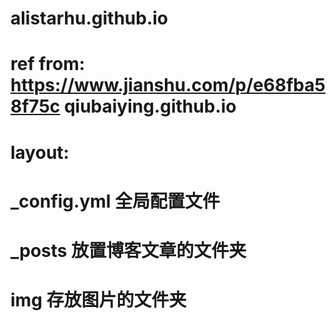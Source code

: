 # alistarhu.github.io
# ref from: https://www.jianshu.com/p/e68fba58f75c    qiubaiying.github.io

# layout:
# _config.yml 全局配置文件
# _posts 放置博客文章的文件夹
# img 存放图片的文件夹
